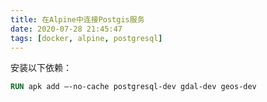 ```yaml
---
title: 在Alpine中连接Postgis服务
date: 2020-07-28 21:45:47
tags: [docker, alpine, postgresql]
---
```


安装以下依赖：

```dockerfile
RUN apk add —-no-cache postgresql-dev gdal-dev geos-dev
```
